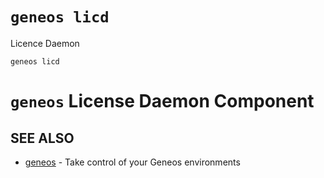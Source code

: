 # `geneos licd`

Licence Daemon

```text
geneos licd
```

# `geneos` License Daemon Component


## SEE ALSO

* [geneos](geneos.md)	 - Take control of your Geneos environments
